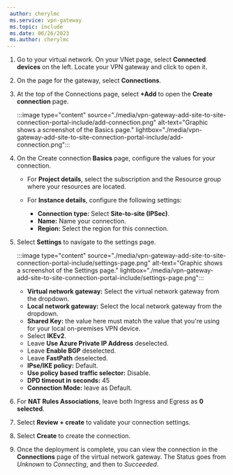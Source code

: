 ```yaml
---
 author: cherylmc
 ms.service: vpn-gateway
 ms.topic: include
 ms.date: 06/26/2023
 ms.author: cherylmc
---
```

1. Go to your virtual network. On your VNet page, select **Connected devices** on the left. Locate your VPN gateway and click to open it.
1. On the page for the gateway, select **Connections**.
1. At the top of the Connections page, select **+Add** to open the **Create connection** page.

   :::image type="content" source="./media/vpn-gateway-add-site-to-site-connection-portal-include/add-connection.png" alt-text="Graphic shows a screenshot of the Basics page." lightbox="./media/vpn-gateway-add-site-to-site-connection-portal-include/add-connection.png":::
1. On the Create connection **Basics** page, configure the values for your connection.
   * For **Project details**, select the subscription and the Resource group where your resources are located.
   * For **Instance details**, configure the following settings:

     * **Connection type:** Select **Site-to-site (IPSec)**.
     * **Name:** Name your connection.
     * **Region:** Select the region for this connection.
1. Select **Settings** to navigate to the settings page.

   :::image type="content" source="./media/vpn-gateway-add-site-to-site-connection-portal-include/settings-page.png" alt-text="Graphic shows a screenshot of the Settings page." lightbox="./media/vpn-gateway-add-site-to-site-connection-portal-include/settings-page.png":::

   * **Virtual network gateway:** Select the virtual network gateway from the dropdown.
   * **Local network gateway:** Select the local network gateway from the dropdown.
   * **Shared Key:** the value here must match the value that you're using for your local on-premises VPN device.
   * Select **IKEv2**.
   * Leave **Use Azure Private IP Address** deselected.
   * Leave **Enable BGP** deselected.
   * Leave **FastPath** deselected.
   * **IPse/IKE policy:** Default.
   * **Use policy based traffic selector:** Disable.
   * **DPD timeout in seconds:** 45
   * **Connection Mode:** leave as Default.
1. For **NAT Rules Associations**, leave both Ingress and Egress as **0 selected**.
1. Select **Review + create** to validate your connection settings.
1. Select **Create** to create the connection.
1. Once the deployment is complete, you can view the connection in the **Connections** page of the virtual network gateway. The Status goes from *Unknown* to *Connecting*, and then to *Succeeded*.
